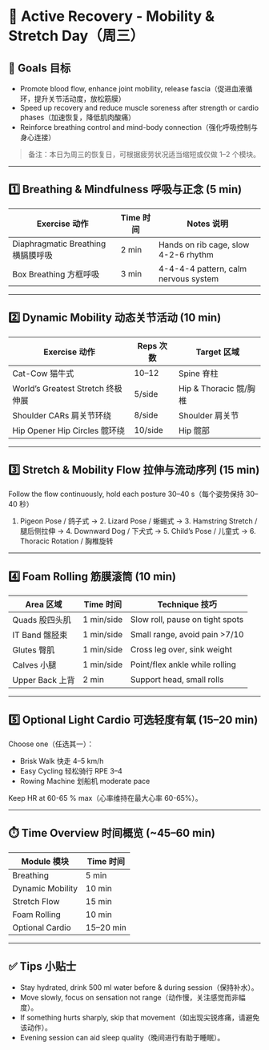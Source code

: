 # 🧘 Active Recovery - Mobility & Stretch Day（周三）

## 🎯 Goals 目标

- Promote blood flow, enhance joint mobility, release fascia（促进血液循环，提升关节活动度，放松筋膜）
- Speed up recovery and reduce muscle soreness after strength or cardio phases（加速恢复，降低肌肉酸痛）
- Reinforce breathing control and mind-body connection（强化呼吸控制与身心连接）

> 备注：本日为周三的恢复日，可根据疲劳状况适当缩短或仅做 1–2 个模块。

---

## 1️⃣ Breathing & Mindfulness 呼吸与正念 (5 min)

| Exercise 动作 | Time 时间 | Notes 说明 |
|--------------|-----------|------------|
| Diaphragmatic Breathing 横膈膜呼吸 | 2 min | Hands on rib cage, slow 4-2-6 rhythm |
| Box Breathing 方框呼吸 | 3 min | 4-4-4-4 pattern, calm nervous system |

---

## 2️⃣ Dynamic Mobility 动态关节活动 (10 min)

| Exercise 动作 | Reps 次数 | Target 区域 |
|---------------|-----------|-------------|
| Cat-Cow 猫牛式 | 10–12 | Spine 脊柱 |
| World’s Greatest Stretch 终极伸展 | 5/side | Hip & Thoracic 髋/胸椎 |
| Shoulder CARs 肩关节环绕 | 8/side | Shoulder 肩关节 |
| Hip Opener Hip Circles 髋环绕 | 10/side | Hip 髋部 |

---

## 3️⃣ Stretch & Mobility Flow 拉伸与流动序列 (15 min)

Follow the flow continuously, hold each posture 30–40 s（每个姿势保持 30–40 秒）

1. Pigeon Pose / 鸽子式 → 2. Lizard Pose / 蜥蜴式 → 3. Hamstring Stretch / 腿后侧拉伸 → 4. Downward Dog / 下犬式 → 5. Child’s Pose / 儿童式 → 6. Thoracic Rotation / 胸椎旋转

---

## 4️⃣ Foam Rolling 筋膜滚筒 (10 min)

| Area 区域 | Time 时间 | Technique 技巧 |
|-----------|----------|----------------|
| Quads 股四头肌 | 1 min/side | Slow roll, pause on tight spots |
| IT Band 髂胫束 | 1 min/side | Small range, avoid pain >7/10 |
| Glutes 臀肌 | 1 min/side | Cross leg over, sink weight |
| Calves 小腿 | 1 min/side | Point/flex ankle while rolling |
| Upper Back 上背 | 2 min | Support head, small rolls |

---

## 5️⃣ Optional Light Cardio 可选轻度有氧 (15–20 min)

Choose one（任选其一）：

- Brisk Walk 快走 4–5 km/h
- Easy Cycling 轻松骑行 RPE 3–4
- Rowing Machine 划船机 moderate pace

Keep HR at 60-65 % max（心率维持在最大心率 60-65%）。

---

## ⏱️ Time Overview 时间概览 (~45–60 min)

| Module 模块 | Time 时间 |
|-------------|-----------|
| Breathing | 5 min |
| Dynamic Mobility | 10 min |
| Stretch Flow | 15 min |
| Foam Rolling | 10 min |
| Optional Cardio | 15–20 min |

---

## ✅ Tips 小贴士

- Stay hydrated, drink 500 ml water before & during session（保持补水）。
- Move slowly, focus on sensation not range（动作慢，关注感觉而非幅度）。
- If something hurts sharply, skip that movement（如出现尖锐疼痛，请避免该动作）。
- Evening session can aid sleep quality（晚间进行有助于睡眠）。 